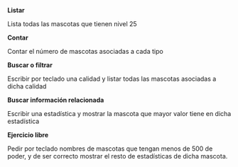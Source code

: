 **Listar**

Lista todas las mascotas que tienen nivel 25

**Contar**

Contar el número de mascotas asociadas a cada tipo

**Buscar o filtrar**

Escribir por teclado una calidad y listar todas las mascotas asociadas a dicha calidad

**Buscar información relacionada** 

Escribir una estadística y mostrar la mascota que mayor valor tiene en dicha estadística

**Ejercicio libre**

Pedir por teclado nombres de mascotas que tengan menos de 500 de poder, y de ser correcto mostrar el resto de
estadísticas de dicha mascota.
